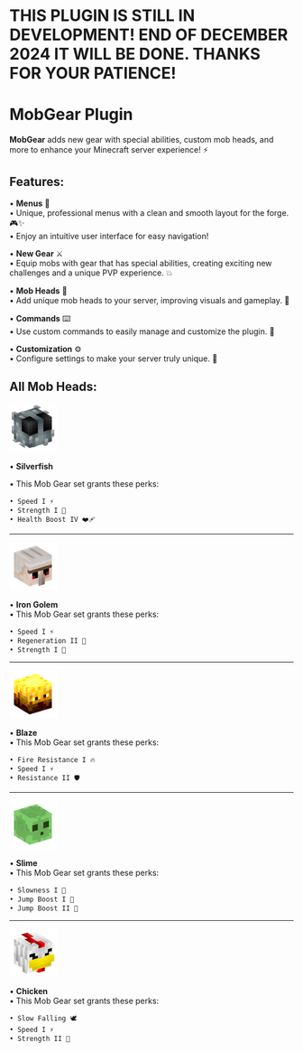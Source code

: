 # THIS PLUGIN IS STILL IN DEVELOPMENT! END OF DECEMBER 2024 IT WILL BE DONE. THANKS FOR YOUR PATIENCE!

# MobGear Plugin

**MobGear** adds new gear with special abilities, custom mob heads, and more to enhance your Minecraft server experience! ⚡

## Features:

• **Menus** 📜  
• Unique, professional menus with a clean and smooth layout for the forge. 🎮✨  
• Enjoy an intuitive user interface for easy navigation!

• **New Gear** ⚔️  
• Equip mobs with gear that has special abilities, creating exciting new challenges and a unique PVP experience. 💥

• **Mob Heads** 🧠  
• Add unique mob heads to your server, improving visuals and gameplay. 🎯

• **Commands** ⌨️  
• Use custom commands to easily manage and customize the plugin. 🔧

• **Customization** ⚙️  
• Configure settings to make your server truly unique. 🌟

## All Mob Heads:

![Silverfish Mob Head](./images/silverfish.png)

• **Silverfish**

• This Mob Gear set grants these perks:

    • Speed I ⚡  
    • Strength I 💪  
    • Health Boost IV ❤️‍🩹

---

![Iron Golem Mob Head](./images/ig.png)

• **Iron Golem**  
• This Mob Gear set grants these perks:

    • Speed I ⚡  
    • Regeneration II 💚  
    • Strength I 💪

---

![Blaze Mob Head](./images/blaze.png)

• **Blaze**  
• This Mob Gear set grants these perks:

    • Fire Resistance I 🔥  
    • Speed I ⚡  
    • Resistance II 🛡️

---

![Slime Mob Head](./images/slime.png)

• **Slime**  
• This Mob Gear set grants these perks:

    • Slowness I 🐢  
    • Jump Boost I 🦘  
    • Jump Boost II 🦘

---

![Chicken Mob Head](./images/chicken.png)

• **Chicken**  
• This Mob Gear set grants these perks:

    • Slow Falling 🕊️  
    • Speed I ⚡  
    • Strength II 💪  
    